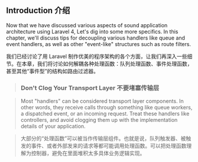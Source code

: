 ## Introduction 介绍

Now that we have discussed various aspects of sound application architecture using Laravel 4, Let's dig into some more specifics. In this chapter, we'll discuss tips for decoupling various handlers like queue and event handlers, as well as other "event-like" structures such as route filters.

我们已经讨论了用 Laravel 制作优美的程序架构的各个方面，让我们再深入一些细节。在本章，我们将讨论如何解耦各种处理函数：队列处理函数、事件处理函数，甚至其他“事件型”的结构如路由过滤器。

> ### Don't Clog Your Transport Layer 不要堵塞传输层

> Most "handlers" can be considered transport layer components. In other words, they receive calls through something like queue workers, a dispatched event, or an incoming request. Treat these handlers like controllers, and avoid clogging them up with the implementation details of your application.

> 大部分的“处理函数”可以被当作传输层组件。也就是说，队列触发器、被触发的事件、或者外部发来的请求等都可能调用处理函数。可以把处理函数理解为控制器，避免在里面堆积太多具体业务逻辑实现。
